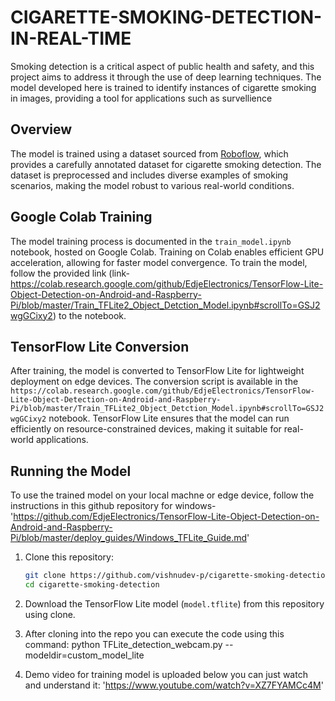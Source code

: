 # CIGARETTE-SMOKING-DETECTION-IN-REAL-TIME
Smoking detection is a critical aspect of public health and safety, and this project aims to address it through the use of deep learning techniques. The model developed here is trained to identify instances of cigarette smoking in images, providing a tool for applications such as survellience
## Overview

The model is trained using a dataset sourced from [Roboflow](https://roboflow.com/), which provides a carefully annotated dataset for cigarette smoking detection. The dataset is preprocessed and includes diverse examples of smoking scenarios, making the model robust to various real-world conditions.

## Google Colab Training

The model training process is documented in the `train_model.ipynb` notebook, hosted on Google Colab. Training on Colab enables efficient GPU acceleration, allowing for faster model convergence. To train the model, follow the provided link (link-https://colab.research.google.com/github/EdjeElectronics/TensorFlow-Lite-Object-Detection-on-Android-and-Raspberry-Pi/blob/master/Train_TFLite2_Object_Detction_Model.ipynb#scrollTo=GSJ2wgGCixy2) to the notebook.

## TensorFlow Lite Conversion

After training, the model is converted to TensorFlow Lite for lightweight deployment on edge devices. The conversion script is available in the `https://colab.research.google.com/github/EdjeElectronics/TensorFlow-Lite-Object-Detection-on-Android-and-Raspberry-Pi/blob/master/Train_TFLite2_Object_Detction_Model.ipynb#scrollTo=GSJ2wgGCixy2` notebook. TensorFlow Lite ensures that the model can run efficiently on resource-constrained devices, making it suitable for real-world applications.

## Running the Model

To use the trained model on your local machne or edge device, follow the instructions in this github repository for windows-'https://github.com/EdjeElectronics/TensorFlow-Lite-Object-Detection-on-Android-and-Raspberry-Pi/blob/master/deploy_guides/Windows_TFLite_Guide.md'

1. Clone this repository:

    ```bash
    git clone https://github.com/vishnudev-p/cigarette-smoking-detection-in-real-time.git
    cd cigarette-smoking-detection
    ```

2. Download the TensorFlow Lite model (`model.tflite`) from this repository using clone.

3. After cloning into the repo you can execute the code using this command:
       python TFLite_detection_webcam.py --modeldir=custom_model_lite

5. Demo video for training model is uploaded below you can just watch and understand it:
     'https://www.youtube.com/watch?v=XZ7FYAMCc4M'



